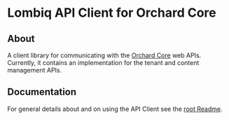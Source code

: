 # Lombiq API Client for Orchard Core

## About

A client library for communicating with the [Orchard Core](https://www.orchardcore.net/) web APIs. Currently, it contains an implementation for the tenant and content management APIs.

## Documentation

For general details about and on using the API Client see the [root Readme](../Readme.md).
